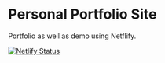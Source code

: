 # Personal Portfolio Site

Portfolio as well as demo using Netflify. 

[![Netlify Status](https://api.netlify.com/api/v1/badges/b064a470-7708-4114-99f5-0c2771fb8cc0/deploy-status)](https://app.netlify.com/sites/jimbennettdev/deploys)
